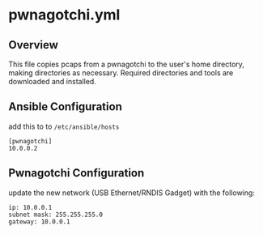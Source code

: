 # pwnagotchi.yml

## Overview
This file copies pcaps from a pwnagotchi to the user's home directory, making directories as necessary.  Required directories and tools are downloaded and installed. 

## Ansible Configuration
add this to to `/etc/ansible/hosts`

```
[pwnagotchi]
10.0.0.2
```

## Pwnagotchi Configuration
update the new network (USB Ethernet/RNDIS Gadget) with the following:

```
ip: 10.0.0.1
subnet mask: 255.255.255.0
gateway: 10.0.0.1
```
